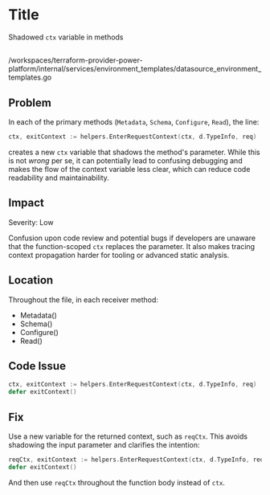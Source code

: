 # Title

Shadowed `ctx` variable in methods

##

/workspaces/terraform-provider-power-platform/internal/services/environment_templates/datasource_environment_templates.go

## Problem

In each of the primary methods (`Metadata`, `Schema`, `Configure`, `Read`), the line:

```go
ctx, exitContext := helpers.EnterRequestContext(ctx, d.TypeInfo, req)
```

creates a new `ctx` variable that shadows the method's parameter. While this is not *wrong* per se, it can potentially lead to confusing debugging and makes the flow of the context variable less clear, which can reduce code readability and maintainability.

## Impact

Severity: Low

Confusion upon code review and potential bugs if developers are unaware that the function-scoped `ctx` replaces the parameter. It also makes tracing context propagation harder for tooling or advanced static analysis.

## Location

Throughout the file, in each receiver method:

- Metadata()
- Schema()
- Configure()
- Read()

## Code Issue

```go
ctx, exitContext := helpers.EnterRequestContext(ctx, d.TypeInfo, req)
defer exitContext()
```

## Fix

Use a new variable for the returned context, such as `reqCtx`. This avoids shadowing the input parameter and clarifies the intention:

```go
reqCtx, exitContext := helpers.EnterRequestContext(ctx, d.TypeInfo, req)
defer exitContext()
```

And then use `reqCtx` throughout the function body instead of `ctx`.

